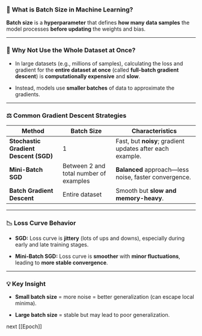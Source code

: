 ### 🧮 **What is Batch Size in Machine Learning?**

**Batch size** is a **hyperparameter** that defines **how many data samples** the model processes **before updating** the weights and bias.

---

### 🚀 **Why Not Use the Whole Dataset at Once?**

- In large datasets (e.g., millions of samples), calculating the loss and gradient for the **entire dataset at once** (called **full-batch gradient descent**) is **computationally expensive** and **slow**.
    
- Instead, models use **smaller batches** of data to approximate the gradients.
    

---

### ⚖️ **Common Gradient Descent Strategies**

|Method|Batch Size|Characteristics|
|---|---|---|
|**Stochastic Gradient Descent (SGD)**|1|Fast, but **noisy**; gradient updates after each example.|
|**Mini-Batch SGD**|Between 2 and total number of examples|**Balanced** approach—less noise, faster convergence.|
|**Batch Gradient Descent**|Entire dataset|Smooth but **slow and memory-heavy**.|

---

### 📉 **Loss Curve Behavior**

- **SGD:** Loss curve is **jittery** (lots of ups and downs), especially during early and late training stages.
    
- **Mini-Batch SGD:** Loss curve is **smoother** with **minor fluctuations**, leading to **more stable convergence**.
    

---

### 💡 **Key Insight**

- **Small batch size** = more noise = better generalization (can escape local minima).
    
- **Large batch size** = stable but may lead to poor generalization.


next [[Epoch]]